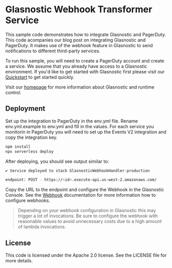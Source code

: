 # Glasnostic Webhook Transformer Service

This sample code demonstrates how to integrate Glasnostic and PagerDuty. This code acompanies our blog post on integrating Glasnostic and PagerDuty. It makes use of the webhook feature in Glasnostic to send notifications to different third-party services.

To run this sample, you will need to create a PagerDuty account and create a service. We assume that you already have access to a Glasnostic environment. If you'd like to get started with Glasnostic first please visit our [Quickstart](https://docs.glasnostic.com/quickstart/) to get started quickly.

Visit our [homepage](https://glasnostic.com) for more information about Glasnostic and runtime control.

## Deployment

Set up the integration to PagerDuty in the env.yml file. Rename env.yml.example to env.yml and fill in the values. For each service you monitorin in PagerDuty you will need to set up the Events V2 integration and copy the integration key.

```bash
npm install 
npx serverless deploy
```

After deploying, you should see output similar to:

```bash
✔ Service deployed to stack GlasnosticWebhookHandler-production

endpoint: POST - https://<id>.execute-api.us-west-2.amazonaws.com/
```

Copy the URL to the endpoint and configure the Webhook in the Glasnostic Console. See the [Webhook](https://docs.glasnostic.com/product/webhooks/) documentation for more information how to configure webhooks.

> Depending on your webhook configuration in Glasnostic this may trigger a lot of invocations. Be sure to configure the webhook with reasonable values to avoid unnecessary costs due to a high amount of lambda invocations.

## License

This code is licensed under the Apache 2.0 license. See the LICENSE file for more details.
